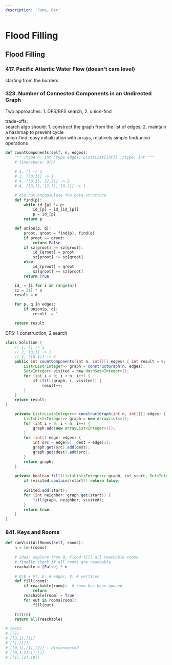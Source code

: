 ```yaml
---
description: 'June, Dec'
---
```


# Flood Filling

## Flood Filling

### 417. Pacific Atlantic Water Flow \(doesn't care level\)

starting from the borders

### 323. **Number of Connected Components in an Undirected Graph**

Two approaches: 1. DFS/BFS search, 2. union-find

trade-offs:   
search algo should: 1. construct the graph from the list of edges; 2. maintain a hashmap to prevent cycle  
union-find: easy initialization with arrays, relatively simple find/union operations

```python
def countComponents(self, n, edges): 
    """ :type n: int :type edges: List[List[int]] :rtype: int """
    # time/space: O(n)
    
    # 1, [] -> 1
    # 2, [[0,1]] -> 1
    # 4, [[0,1], [2,3]] -> 2
    # 4, [[0,1], [2,3], [0,2]] -> 1

    # did not encapsulate the data structure
    def find(p):
        while id_[p] != p:
            id_[p] = id_[id_[p]]
            p = id_[p]
        return p

    def union(p, q):
        proot, qroot = find(p), find(q)
        if proot == qroot:
            return False
        if sz[proot] >= sz[qroot]:
            id_[qroot] = proot
            sz[proot] += sz[qroot]
        else:
            id_[proot] = qroot
            sz[qroot] += sz[proot]
        return True

    id_ = [i for i in range(n)]
    sz = [1] * n
    result = n

    for p, q in edges:
        if union(p, q):
            result -= 1

    return result
```

DFS: 1 construction, 2 search

```java
class Solution { 
    // 1, [] -> 1 
    // 2, [0,1] -> 1
    // 3, [[0,1]] -> 2 
    public int countComponents(int n, int[][] edges) { int result = 0;    
        List<List<Integer>> graph = constructGraph(n, edges);
        Set<Integer> visited = new HashSet<Integer>();
        for (int i = 0; i < n; i++) {
            if (fill(graph, i, visited)) {
                result++;
        }
    }
    return result;
}

    private List<List<Integer>> constructGraph(int n, int[][] edges) {
        List<List<Integer>> graph = new ArrayList<>();
        for (int i = 0; i < n; i++) {
            graph.add(new ArrayList<Integer>());
        }
        for (int[] edge: edges) {
            int src = edge[0], dest = edge[1];
            graph.get(src).add(dest);
            graph.get(dest).add(src);
        }
        return graph;
    }
    
    private boolean fill(List<List<Integer>> graph, int start, Set<Integer> visited) {
        if (visited.contains(start)) return false;
    
        visited.add(start);
        for (int neighbor: graph.get(start)) {
            fill(graph, neighbor, visited);
        }
        return true;
    }
}
```

### 

### 841. Keys and Rooms

```python
def canVisitAllRooms(self, rooms):
    n = len(rooms)
    
    # idea: explore from 0, flood fill all reachable rooms
    # finally check if all rooms are reachable
    reachable = [False] * n
    
    # O(E + V), E: # edges, V: # vertices
    def fill(room):
        if reachable[room]:  # room has been opened
            return
        reachable[room] = True
        for out in rooms[room]:
            fill(out)
            
    fill(0)
    return all(reachable)

# tests
# [[]]
# [[0,1],[1]]
# [[],[1]]
# [[0,1],[1],[2]] - disconnected
# [[0,1,2],[],[]]
# [[1],[2],[0]]
```

